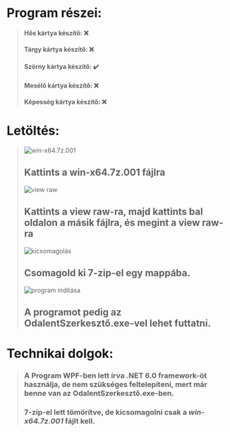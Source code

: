 # Program részei:
>#### Hős kártya készítő: ❌
>#### Tárgy kártya készítő: ❌
>#### Szörny kártya készítő: ✔️
>#### Mesélő kártya készítő: ❌
>#### Képesség kártya készítő: ❌
# Letöltés:
> ![win-x64.7z.001](Képek/1.png)
>## Kattints a **win-x64.7z.001** fájlra
> 
> ![view raw](Képek/2.png)
>## Kattints a **view raw**-ra, majd kattints bal oldalon a másik fájlra, és megint a view raw-ra
> 
> ![kicsomagolás](Képek/3.png)
>## Csomagold ki **7-zip**-el egy mappába.
>
> ![program indítása](Képek/4.png)
>## A programot pedig az **OdalentSzerkesztő.exe**-vel lehet futtatni.
# Technikai dolgok:
>### A Program **WPF**-ben lett írva **.NET 6.0** framework-öt használja, de nem szükséges feltelepíteni, mert már benne van az OdalentSzerkesztő.exe-ben.
>### **7-zip**-el lett tömörítve, de kicsomagolni csak a ***win-x64.7z.001*** fájlt kell.
